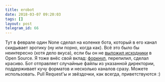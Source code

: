 ```yaml
---
title: erobot
date: 2018-03-07 09:20:03
tags: []
layout: post
telegram_id: 66
---
```


Тут в феврале один None сделал на коленке бота, который в его канал скидывает эротику (ну или порно, когда как). Всё это было бы неинтересно (хотя дело вкуса), если бы он не [выложил исходники](https://github.com/Qwinpin/erobot) в Open Source. Я тоже внёс свой вклад: [форкнул](https://github.com/orsinium/send-file-bot), перепилил, сделал красиво. Бот отправляет случайные файлы из указанной директории, поддерживает кучу форматов и несколько каналов сразу. Можете использовать. Pull Request'ы и звёздочки, как всегда, приветствуются :)
